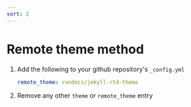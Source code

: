 ```yaml
---
sort: 2
---
```


# Remote theme method
1. Add the following to your github repository's `_config.yml`
    ```yml
    remote_theme: rundocs/jekyll-rtd-theme
    ```
2. Remove any other `theme` or `remote_theme` entry
